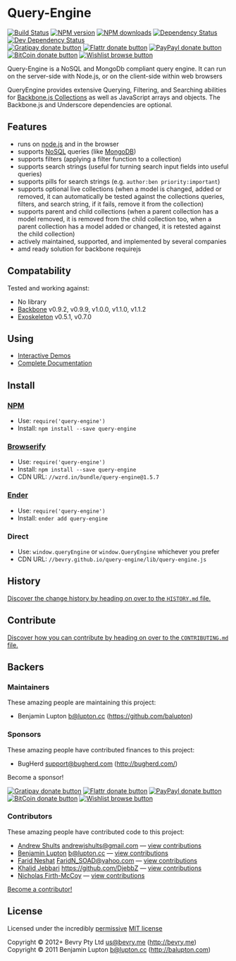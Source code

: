 <!-- TITLE/ -->

# Query-Engine

<!-- /TITLE -->


<!-- BADGES/ -->

[![Build Status](https://img.shields.io/travis/bevry/query-engine/master.svg)](http://travis-ci.org/bevry/query-engine "Check this project's build status on TravisCI")
[![NPM version](https://img.shields.io/npm/v/query-engine.svg)](https://npmjs.org/package/query-engine "View this project on NPM")
[![NPM downloads](https://img.shields.io/npm/dm/query-engine.svg)](https://npmjs.org/package/query-engine "View this project on NPM")
[![Dependency Status](https://img.shields.io/david/bevry/query-engine.svg)](https://david-dm.org/bevry/query-engine)
[![Dev Dependency Status](https://img.shields.io/david/dev/bevry/query-engine.svg)](https://david-dm.org/bevry/query-engine#info=devDependencies)<br/>
[![Gratipay donate button](https://img.shields.io/gratipay/bevry.svg)](https://www.gratipay.com/bevry/ "Donate weekly to this project using Gratipay")
[![Flattr donate button](https://img.shields.io/badge/flattr-donate-yellow.svg)](http://flattr.com/thing/344188/balupton-on-Flattr "Donate monthly to this project using Flattr")
[![PayPayl donate button](https://img.shields.io/badge/paypal-donate-yellow.svg)](https://www.paypal.com/cgi-bin/webscr?cmd=_s-xclick&hosted_button_id=QB8GQPZAH84N6 "Donate once-off to this project using Paypal")
[![BitCoin donate button](https://img.shields.io/badge/bitcoin-donate-yellow.svg)](https://coinbase.com/checkouts/9ef59f5479eec1d97d63382c9ebcb93a "Donate once-off to this project using BitCoin")
[![Wishlist browse button](https://img.shields.io/badge/wishlist-donate-yellow.svg)](http://amzn.com/w/2F8TXKSNAFG4V "Buy an item on our wishlist for us")

<!-- /BADGES -->


<!-- DESCRIPTION/ -->

Query-Engine is a NoSQL and MongoDb compliant query engine. It can run on the server-side with Node.js, or on the client-side within web browsers

<!-- /DESCRIPTION -->


QueryEngine provides extensive Querying, Filtering, and Searching abilities for [Backbone.js Collections](http://documentcloud.github.com/backbone/#Collection) as well as JavaScript arrays and objects. The Backbone.js and Underscore dependencies are optional.


## Features

* runs on [node.js](http://nodejs.org/) and in the browser
* supports [NoSQL](http://www.mongodb.org/display/DOCS/Advanced+Queries) queries (like [MongoDB](http://www.mongodb.org/))
* supports filters (applying a filter function to a collection)
* supports search strings (useful for turning search input fields into useful queries)
* supports pills for search strings (e.g. `author:ben priority:important`)
* supports optional live collections (when a model is changed, added or removed, it can automatically be tested against the collections queries, filters, and search string, if it fails, remove it from the collection)
* supports parent and child collections (when a parent collection has a model removed, it is removed from the child collection too, when a parent collection has a model added or changed, it is retested against the child collection)
* actively maintained, supported, and implemented by several companies
* amd ready solution for backbone requirejs

## Compatability

Tested and working against:

- No library
- [Backbone](http://backbonejs.org) v0.9.2, v0.9.9, v1.0.0, v1.1.0, v1.1.2
- [Exoskeleton](http://exosjs.com/) v0.5.1, v0.7.0


## Using

- [Interactive Demos](http://bevry.github.io/query-engine/)
- [Complete Documentation](https://learn.bevry.me/queryengine/guide)


<!-- INSTALL/ -->

## Install

### [NPM](http://npmjs.org/)
- Use: `require('query-engine')`
- Install: `npm install --save query-engine`

### [Browserify](http://browserify.org/)
- Use: `require('query-engine')`
- Install: `npm install --save query-engine`
- CDN URL: `//wzrd.in/bundle/query-engine@1.5.7`

### [Ender](http://ender.jit.su/)
- Use: `require('query-engine')`
- Install: `ender add query-engine`

<!-- /INSTALL -->


### Direct
- Use: `window.queryEngine` or `window.QueryEngine` whichever you prefer
- CDN URL: `//bevry.github.io/query-engine/lib/query-engine.js`


<!-- HISTORY/ -->

## History
[Discover the change history by heading on over to the `HISTORY.md` file.](https://github.com/bevry/query-engine/blob/master/HISTORY.md#files)

<!-- /HISTORY -->


<!-- CONTRIBUTE/ -->

## Contribute

[Discover how you can contribute by heading on over to the `CONTRIBUTING.md` file.](https://github.com/bevry/query-engine/blob/master/CONTRIBUTING.md#files)

<!-- /CONTRIBUTE -->


<!-- BACKERS/ -->

## Backers

### Maintainers

These amazing people are maintaining this project:

- Benjamin Lupton <b@lupton.cc> (https://github.com/balupton)

### Sponsors

These amazing people have contributed finances to this project:

- BugHerd <support@bugherd.com> (http://bugherd.com/)

Become a sponsor!

[![Gratipay donate button](https://img.shields.io/gratipay/bevry.svg)](https://www.gratipay.com/bevry/ "Donate weekly to this project using Gratipay")
[![Flattr donate button](https://img.shields.io/badge/flattr-donate-yellow.svg)](http://flattr.com/thing/344188/balupton-on-Flattr "Donate monthly to this project using Flattr")
[![PayPayl donate button](https://img.shields.io/badge/paypal-donate-yellow.svg)](https://www.paypal.com/cgi-bin/webscr?cmd=_s-xclick&hosted_button_id=QB8GQPZAH84N6 "Donate once-off to this project using Paypal")
[![BitCoin donate button](https://img.shields.io/badge/bitcoin-donate-yellow.svg)](https://coinbase.com/checkouts/9ef59f5479eec1d97d63382c9ebcb93a "Donate once-off to this project using BitCoin")
[![Wishlist browse button](https://img.shields.io/badge/wishlist-donate-yellow.svg)](http://amzn.com/w/2F8TXKSNAFG4V "Buy an item on our wishlist for us")

### Contributors

These amazing people have contributed code to this project:

- [Andrew Shults](https://github.com/andrewjshults) <andrewjshults@gmail.com> — [view contributions](https://github.com/bevry/query-engine/commits?author=andrewjshults)
- [Benjamin Lupton](https://github.com/balupton) <b@lupton.cc> — [view contributions](https://github.com/bevry/query-engine/commits?author=balupton)
- [Farid Neshat](https://github.com/alFReD-NSH) <FaridN_SOAD@yahoo.com> — [view contributions](https://github.com/bevry/query-engine/commits?author=alFReD-NSH)
- [Khalid Jebbari](https://github.com/DjebbZ) <https://github.com/DjebbZ> — [view contributions](https://github.com/bevry/query-engine/commits?author=DjebbZ)
- [Nicholas Firth-McCoy](https://github.com/nfm) — [view contributions](https://github.com/bevry/query-engine/commits?author=nfm)

[Become a contributor!](https://github.com/bevry/query-engine/blob/master/CONTRIBUTING.md#files)

<!-- /BACKERS -->


<!-- LICENSE/ -->

## License

Licensed under the incredibly [permissive](http://en.wikipedia.org/wiki/Permissive_free_software_licence) [MIT license](http://creativecommons.org/licenses/MIT/)

Copyright &copy; 2012+ Bevry Pty Ltd <us@bevry.me> (http://bevry.me)
<br/>Copyright &copy; 2011 Benjamin Lupton <b@lupton.cc> (http://balupton.com)

<!-- /LICENSE -->


